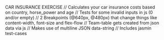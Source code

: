 CAR INSURANCE EXERCISE
// Calculates your car insurance costs based on country, horse_power and age
// Tests for some invalid inputs in js (0 and/or empty)
// 2 Breakpoints (@640px, @480px) that change things like content-width, font-size and flex-flow
// Team-table gets created from json data via js
// Makes use of multiline JSON data-string
// Includes jasmin test-cases